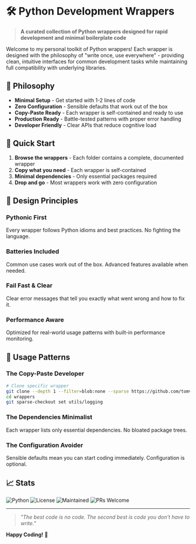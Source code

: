 # 🛠️ Python Development Wrappers

> **A curated collection of Python wrappers designed for rapid development and minimal boilerplate code**

Welcome to my personal toolkit of Python wrappers! Each wrapper is designed with the philosophy of "write once, use everywhere" - providing clean, intuitive interfaces for common development tasks while maintaining full compatibility with underlying libraries.

## 🎯 Philosophy

- **Minimal Setup** - Get started with 1-2 lines of code
- **Zero Configuration** - Sensible defaults that work out of the box
- **Copy-Paste Ready** - Each wrapper is self-contained and ready to use
- **Production Ready** - Battle-tested patterns with proper error handling
- **Developer Friendly** - Clear APIs that reduce cognitive load

## 🚀 Quick Start

1. **Browse the wrappers** - Each folder contains a complete, documented wrapper
2. **Copy what you need** - Each wrapper is self-contained
3. **Minimal dependencies** - Only essential packages required
4. **Drop and go** - Most wrappers work with zero configuration

## 🎨 Design Principles

### **Pythonic First**
Every wrapper follows Python idioms and best practices. No fighting the language.

### **Batteries Included**
Common use cases work out of the box. Advanced features available when needed.

### **Fail Fast & Clear**
Clear error messages that tell you exactly what went wrong and how to fix it.

### **Performance Aware**
Optimized for real-world usage patterns with built-in performance monitoring.

## 🔧 Usage Patterns

### **The Copy-Paste Developer**
```bash
# Clone specific wrapper
git clone --depth 1 --filter=blob:none --sparse https://github.com/tomvsndev/wrappers
cd wrappers
git sparse-checkout set utils/logging
```

### **The Dependencies Minimalist**
Each wrapper lists only essential dependencies. No bloated package trees.

### **The Configuration Avoider**
Sensible defaults mean you can start coding immediately. Configuration is optional.

## 📈 Stats

![Python](https://img.shields.io/badge/Python-3.8+-blue?logo=python&logoColor=white)
![License](https://img.shields.io/badge/License-Apache%202.0-green)
![Maintained](https://img.shields.io/badge/Maintained-Yes-brightgreen)
![PRs Welcome](https://img.shields.io/badge/PRs-Welcome-orange)

---

> *"The best code is no code. The second best is code you don't have to write."*

**Happy Coding!** 🚀
